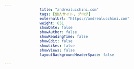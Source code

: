 ```yaml
---
                title: "andrealucchini.com"
                tags: [個人サイト, ブログ]
                externalUrl: "https://andrealucchini.com"
                weight: 851
                showDate: false
                showAuthor: false
                showReadingTime: false
                showEdit: false
                showLikes: false
                showViews: false
                layoutBackgroundHeaderSpace: false
                
---
```


